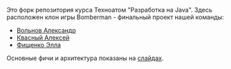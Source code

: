 Это форк репозитория курса Техноатом "Разработка на Java".
Здесь расположен клон игры Bomberman - финальный проект нашей команды:

 - [Вольнов Александр](https://github.com/gammaker)
 - [Квасный Алексей](https://github.com/Auerbah)
 - [Фищенко Элла](https://github.com/Fellaru)

Основные фичи и архитектура показаны на [слайдах](Slides.pptx).
